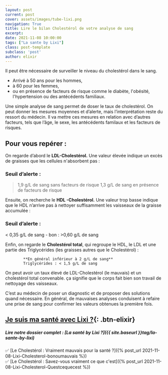 ```yaml
---
layout: post
current: post
cover: assets/images/tube-lixi.png
navigation: True
title: Lire le bilan Cholestérol de votre analyse de sang 
excerpt: 
date: 2021-11-08 10:00:00
tags: ["La sante by Lixi"]
class: post-template
subclass: 'post'
author: elixir
---
```


Il peut être nécessaire de surveiller le niveau du cholestérol dans le sang.

- Arrivé à 50 ans pour les hommes, 
- à 60 pour les femmes, 
- ou en présence de facteurs de risque comme le diabète, l'obésité, l'hypertension ou des antécédents familiaux.

Une simple analyse de sang permet de doser le taux de cholestérol. On peut donner les mesures moyennes et d’alerte, mais l’interprétation reste du ressort du médecin. Il va mettre ces mesures en relation avec d’autres facteurs, tels que l’âge, le sexe, les antécédents familaux et les facteurs de risques.

## Pour vous repérer :

On regarde d’abord le **LDL-Cholestérol.** Une valeur élevée indique un excès de graisses que les cellules n'absorbent pas  : 

### Seuil d’alerte : 

> 1,9 g/L de sang sans facteurs de risque
> 1,3 g/L de sang en présence de facteurs de risque

Ensuite, on recherche le **HDL -Cholestérol.** Une valeur trop basse indique que le HDL n’arrive pas à nettoyer suffisamment les vaisseaux de la graisse accumulée :

### Seuil d’alerte : 

< 0,35 g/L de sang - bon : >0,60 g/L de sang

Enfin, on regarde le **Cholestérol total**, qui regroupe le HDL, le LDL et une partie des Triglycérides (les graisses autres que le Cholestérol) :
			
			**En général inférieur à 2 g/L de sang**
			Triglycérides : < 1,5 g/L de sang

On peut avoir un taux élevé de LDL-Cholestérol (le mauvais) et un cholestérol total convenable. ça signifie que le corps fait bien son travail de nettoyage des vaisseaux.

C’est au médecin de poser un diagnostic et de proposer des solutions quand nécessaire. En général, de mauvaises analyses conduisent à refaire une prise de sang pour confirmer les valeurs obtenues la première fois.




[Je suis ma santé avec Lixi ?](https://www.lixi-sante.fr/){: .btn-elixir}
---
  
##### Lire notre dossier complet : [La santé by Lixi ?]({{ site.baseurl }}tag/la-sante-by-lixi)

✅ [Le Cholestérol : Vraiment mauvais pour la santé ?]({% post_url 2021-11-08-Lixi-Cholesterol-bonoumauvais %})  
✅ [Le Cholestérol : Savez-vous vraiment ce que c'est]({% post_url 2021-11-08-Lixi-Cholesterol-Questcequecest %})  
